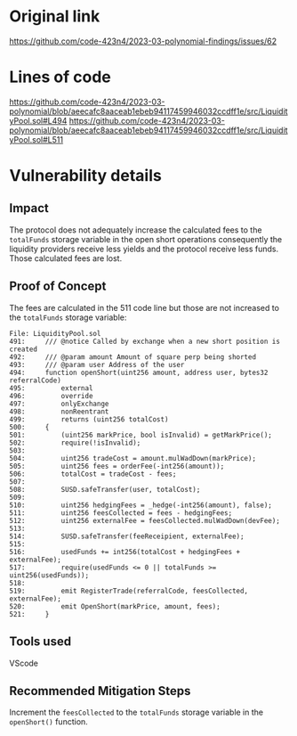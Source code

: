 # Original link
https://github.com/code-423n4/2023-03-polynomial-findings/issues/62
# Lines of code

https://github.com/code-423n4/2023-03-polynomial/blob/aeecafc8aaceab1ebeb94117459946032ccdff1e/src/LiquidityPool.sol#L494
https://github.com/code-423n4/2023-03-polynomial/blob/aeecafc8aaceab1ebeb94117459946032ccdff1e/src/LiquidityPool.sol#L511


# Vulnerability details

## Impact

The protocol does not adequately increase the calculated fees to the ```totalFunds``` storage variable in the open short operations consequently the liquidity providers receive less yields and the protocol receive less funds. Those calculated fees are lost.

## Proof of Concept

The fees are calculated in the 511 code line but those are not increased to the ```totalFunds``` storage variable:

```solidity
File: LiquidityPool.sol
491:     /// @notice Called by exchange when a new short position is created
492:     /// @param amount Amount of square perp being shorted
493:     /// @param user Address of the user
494:     function openShort(uint256 amount, address user, bytes32 referralCode)
495:         external
496:         override
497:         onlyExchange
498:         nonReentrant
499:         returns (uint256 totalCost)
500:     {
501:         (uint256 markPrice, bool isInvalid) = getMarkPrice();
502:         require(!isInvalid);
503: 
504:         uint256 tradeCost = amount.mulWadDown(markPrice);
505:         uint256 fees = orderFee(-int256(amount));
506:         totalCost = tradeCost - fees;
507: 
508:         SUSD.safeTransfer(user, totalCost);
509: 
510:         uint256 hedgingFees = _hedge(-int256(amount), false);
511:         uint256 feesCollected = fees - hedgingFees;
512:         uint256 externalFee = feesCollected.mulWadDown(devFee);
513: 
514:         SUSD.safeTransfer(feeReceipient, externalFee);
515: 
516:         usedFunds += int256(totalCost + hedgingFees + externalFee);
517:         require(usedFunds <= 0 || totalFunds >= uint256(usedFunds));
518: 
519:         emit RegisterTrade(referralCode, feesCollected, externalFee);
520:         emit OpenShort(markPrice, amount, fees);
521:     }
```

## Tools used

VScode

## Recommended Mitigation Steps

Increment the ```feesCollected``` to the ```totalFunds``` storage variable in the ```openShort()``` function.